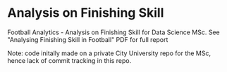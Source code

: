 # Analysis on Finishing Skill
 Football Analytics - Analysis on Finishing Skill for Data Science MSc. 
See "Analysing Finishing Skill in Football" PDF for full report


Note: code initally made on a private City University repo for the MSc, hence lack of commit tracking in this repo.
